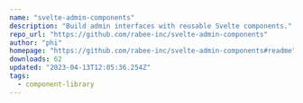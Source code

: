```yaml
---
name: "svelte-admin-components"
description: "Build admin interfaces with reusable Svelte components."
repo_url: "https://github.com/rabee-inc/svelte-admin-components"
author: "phi"
homepage: "https://github.com/rabee-inc/svelte-admin-components#readme"
downloads: 62
updated: "2023-04-13T12:05:36.254Z"
tags: 
  - component-library
---
```

